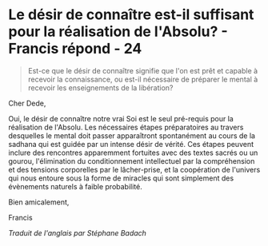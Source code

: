 # Le désir de connaître est-il suffisant pour la réalisation de l'Absolu? - Francis répond - 24

>Est-ce que le désir de connaître signifie que l'on est prêt et capable à recevoir la connaissance, ou est-il nécessaire de préparer le mental à recevoir les enseignements de la libération?

Cher Dede,

Oui, le désir de connaître notre vrai Soi est le seul pré-requis pour la réalisation de l'Absolu. Les nécessaires étapes préparatoires au travers desquelles le mental doit passer apparaîtront spontanément au cours de la sadhana qui est guidée par un intense désir de vérité. Ces étapes peuvent inclure des rencontres apparemment fortuites avec des textes sacrés ou un gourou, l'élimination du conditionnement intellectuel par la compréhension et des tensions corporelles par le lâcher-prise, et la coopération de l'univers qui nous entoure sous la forme de miracles qui sont simplement des évènements naturels à faible probabilité.

Bien amicalement,

Francis

_Traduit de l'anglais par Stéphane Badach_
